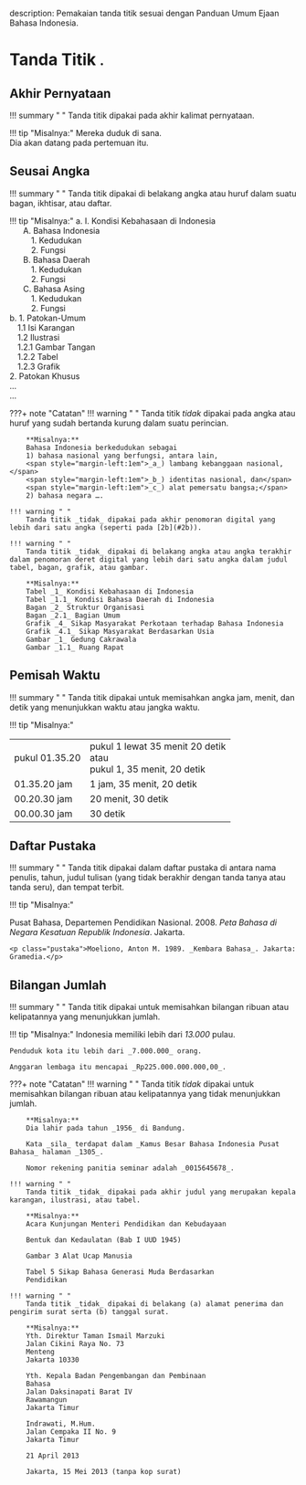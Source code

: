 description: Pemakaian tanda titik sesuai dengan Panduan Umum Ejaan Bahasa Indonesia.

# Tanda Titik <small><span class="penanda">.</span></small>

## Akhir Pernyataan

!!! summary " "
    Tanda titik dipakai pada akhir kalimat pernyataan.

!!! tip "Misalnya:"
    Mereka duduk di sana.  
    Dia akan datang pada pertemuan itu.

## Seusai Angka

!!! summary " "
    Tanda titik dipakai di belakang angka atau huruf dalam suatu bagan, ikhtisar, atau daftar.

!!! tip "Misalnya:"
    a. I. Kondisi Kebahasaan di Indonesia  
    <span style="margin-left:1.7em">A. Bahasa Indonesia</span>  
    <span style="margin-left:2.7em">1\. Kedudukan</span>  
    <span style="margin-left:2.7em">2\. Fungsi</span>  
    <span style="margin-left:1.7em">B. Bahasa Daerah</span>  
    <span style="margin-left:2.7em">1\. Kedudukan</span>  
    <span style="margin-left:2.7em">2\. Fungsi</span>  
    <span style="margin-left:1.7em">C. Bahasa Asing</span>  
    <span style="margin-left:2.7em">1\. Kedudukan</span>  
    <span style="margin-left:2.7em">2\. Fungsi</span>  
    <a name="2b">b.</a> 1. Patokan-Umum  
    <span style="margin-left:1em">1.1 Isi Karangan</span>  
    <span style="margin-left:1em">1.2 Ilustrasi</span>  
    <span style="margin-left:1em">1.2.1 Gambar Tangan</span>  
    <span style="margin-left:1em">1.2.2 Tabel</span>  
    <span style="margin-left:1em">1.2.3 Grafik</span>  
    2\. Patokan Khusus  
    ...  
    ...

???+ note "Catatan"
    !!! warning " "
        Tanda titik _tidak_ dipakai pada angka atau huruf yang
        sudah bertanda kurung dalam suatu perincian.

        **Misalnya:**  
        Bahasa Indonesia berkedudukan sebagai  
        1) bahasa nasional yang berfungsi, antara lain,  
        <span style="margin-left:1em">_a_) lambang kebanggaan nasional,</span>  
        <span style="margin-left:1em">_b_) identitas nasional, dan</span>  
        <span style="margin-left:1em">_c_) alat pemersatu bangsa;</span>  
        2) bahasa negara ….

    !!! warning " "
        Tanda titik _tidak_ dipakai pada akhir penomoran digital yang lebih dari satu angka (seperti pada [2b](#2b)).

    !!! warning " "
        Tanda titik _tidak_ dipakai di belakang angka atau angka terakhir dalam penomoran deret digital yang lebih dari satu angka dalam judul tabel, bagan, grafik, atau gambar.

        **Misalnya:**  
        Tabel _1_ Kondisi Kebahasaan di Indonesia  
        Tabel _1.1_ Kondisi Bahasa Daerah di Indonesia  
        Bagan _2_ Struktur Organisasi  
        Bagan _2.1_ Bagian Umum  
        Grafik _4_ Sikap Masyarakat Perkotaan terhadap Bahasa Indonesia  
        Grafik _4.1_ Sikap Masyarakat Berdasarkan Usia  
        Gambar _1_ Gedung Cakrawala  
        Gambar _1.1_ Ruang Rapat

## Pemisah Waktu

!!! summary " "
    Tanda titik dipakai untuk memisahkan angka jam, menit, dan detik yang menunjukkan waktu atau jangka waktu.

!!! tip "Misalnya:"
    <table>
      <tr>
        <td>pukul 01.35.20</td>
        <td>pukul 1 lewat 35 menit 20 detik <br>atau<br> pukul 1, 35 menit, 20 detik</td>
      </tr>
      <tr>
        <td>01.35.20 jam</td>
        <td>1 jam, 35 menit, 20 detik</td>
      </tr>
      <tr>
        <td>00.20.30 jam</td>
        <td>20 menit, 30 detik</td>
      </tr>
      <tr>
        <td>00.00.30 jam</td>
        <td>30 detik</td>
      </tr>
    </table>

## Daftar Pustaka

!!! summary " "
    Tanda titik dipakai dalam daftar pustaka di antara nama penulis, tahun, judul tulisan (yang tidak berakhir dengan tanda tanya atau tanda seru), dan tempat terbit.

!!! tip "Misalnya:"
    <p class="pustaka">Pusat Bahasa, Departemen Pendidikan Nasional. 2008. _Peta Bahasa di Negara Kesatuan Republik Indonesia_. Jakarta.</p>

    <p class="pustaka">Moeliono, Anton M. 1989. _Kembara Bahasa_. Jakarta: Gramedia.</p>

## Bilangan Jumlah

!!! summary " "
    Tanda titik dipakai untuk memisahkan bilangan ribuan atau kelipatannya yang menunjukkan jumlah.

!!! tip "Misalnya:"
    Indonesia memiliki lebih dari _13.000_ pulau.

    Penduduk kota itu lebih dari _7.000.000_ orang.

    Anggaran lembaga itu mencapai _Rp225.000.000.000,00_.

???+ note "Catatan"
    !!! warning " "
        Tanda titik _tidak_ dipakai untuk memisahkan bilangan ribuan atau kelipatannya yang tidak menunjukkan jumlah.

        **Misalnya:**  
        Dia lahir pada tahun _1956_ di Bandung.

        Kata _sila_ terdapat dalam _Kamus Besar Bahasa Indonesia Pusat Bahasa_ halaman _1305_.

        Nomor rekening panitia seminar adalah _0015645678_.

    !!! warning " "
        Tanda titik _tidak_ dipakai pada akhir judul yang merupakan kepala karangan, ilustrasi, atau tabel.

        **Misalnya:**  
        Acara Kunjungan Menteri Pendidikan dan Kebudayaan

        Bentuk dan Kedaulatan (Bab I UUD 1945)

        Gambar 3 Alat Ucap Manusia

        Tabel 5 Sikap Bahasa Generasi Muda Berdasarkan
        Pendidikan

    !!! warning " "
        Tanda titik _tidak_ dipakai di belakang (a) alamat penerima dan pengirim surat serta (b) tanggal surat.

        **Misalnya:**  
        Yth. Direktur Taman Ismail Marzuki  
        Jalan Cikini Raya No. 73  
        Menteng  
        Jakarta 10330

        Yth. Kepala Badan Pengembangan dan Pembinaan
        Bahasa  
        Jalan Daksinapati Barat IV  
        Rawamangun  
        Jakarta Timur

        Indrawati, M.Hum.  
        Jalan Cempaka II No. 9  
        Jakarta Timur

        21 April 2013

        Jakarta, 15 Mei 2013 (tanpa kop surat)


